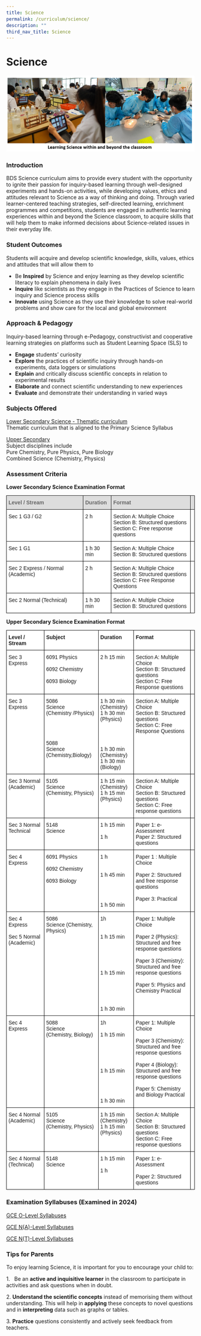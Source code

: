 ```yaml
---
title: Science
permalink: /curriculum/science/
description: ""
third_nav_title: Science
---
```

Science
=======

![](/images/Learning%20Sc%20WithinnBeyong.jpeg)


### Introduction

BDS Science curriculum aims to provide every student with the opportunity to ignite their passion for inquiry-based learning through well-designed experiments and hands-on activities, while developing values, ethics and attitudes relevant to Science as a way of thinking and doing. Through varied learner-centered teaching strategies, self-directed learning, enrichment programmes and competitions, students are engaged in authentic learning experiences within and beyond the Science classroom, to acquire skills that will help them to make informed decisions about Science-related issues in their everyday life.

### Student Outcomes

Students will acquire and develop scientific knowledge, skills, values, ethics and attitudes that will allow them to&nbsp;

*   Be&nbsp;<b>Inspired</b>&nbsp;by Science and enjoy learning as they develop scientific literacy to explain phenomena in daily lives
*   <b>Inquire</b>&nbsp;like scientists as they engage in the Practices of Science to learn inquiry and Science process skills
*   <b>Innovate</b>&nbsp;using Science as they use their knowledge to solve real-world problems and show care for the local and global environment



### Approach &amp; Pedagogy

Inquiry-based learning through e-Pedagogy, constructivist and cooperative learning strategies on platforms such as Student Learning Space (SLS) to

*   <b>Engage</b>&nbsp;students’ curiosity
*   <b>Explore</b>&nbsp;the practices of scientific inquiry through hands-on experiments, data loggers or simulations
*   <b>Explain</b>&nbsp;and critically discuss scientific concepts in relation to experimental results
*   <b>Elaborate</b>&nbsp;and connect scientific understanding to new experiences
*   <b>Evaluate</b>&nbsp;and demonstrate their understanding in varied ways


### Subjects Offered

<u>Lower Secondary Science - Thematic curriculum</u>  
Thematic curriculum that is aligned to the Primary Science Syllabus  
  
<u>Upper Secondary</u>    
Subject disciplines include  
Pure Chemistry, Pure Physics, Pure Biology  
Combined Science (Chemistry, Physics)


### Assessment Criteria

<b>Lower Secondary Science Examination Format</b>

<style type="text/css">
.tg  {border-collapse:collapse;border-spacing:0;}
.tg td{border-color:black;border-style:solid;border-width:1px;font-family:Arial, sans-serif;font-size:14px;
  overflow:hidden;padding:10px 5px;word-break:normal;}
.tg th{border-color:black;border-style:solid;border-width:1px;font-family:Arial, sans-serif;font-size:14px;
  font-weight:normal;overflow:hidden;padding:10px 5px;word-break:normal;}
.tg .tg-e14l{background-color:#DDD;color:#666;font-weight:bold;text-align:left;vertical-align:top}
.tg .tg-ktyi{background-color:#FFF;text-align:left;vertical-align:top}
</style>
<table class="tg">
<thead>
  <tr>
    <th class="tg-e14l"><span style="font-weight:700;color:#666;background-color:transparent">Level / Stream </span></th>
    <th class="tg-e14l"><span style="font-weight:700;color:#666;background-color:transparent">Duration</span></th>
    <th class="tg-e14l"><span style="font-weight:700;color:#666;background-color:transparent">Format</span></th>
    <th class="tg-e14l"><span style="font-weight:700;color:#666;background-color:transparent"></span></th>
  </tr>
</thead>
<tbody>
  <tr>
    <td class="tg-ktyi"><span style="background-color:transparent">Sec 1 G3 / G2</span></td>
    <td class="tg-ktyi"><span style="background-color:transparent">2 h</span></td>
    <td class="tg-ktyi"><span style="background-color:transparent">Section A: Multiple Choice </span><br><span style="background-color:transparent">Section B: Structured questions </span><br><span style="background-color:transparent">Section C: Free response questions </span></td>
    <td class="tg-ktyi"><span style="background-color:transparent"> </span><br><span style="background-color:transparent"> </span><br><span style="background-color:transparent"> </span></td>
  </tr>
  <tr>
    <td class="tg-ktyi"><span style="background-color:transparent">Sec 1 G1</span></td>
    <td class="tg-ktyi"><span style="background-color:transparent">1 h 30 min</span></td>
    <td class="tg-ktyi"><span style="background-color:transparent">Section A: Multiple Choice </span><br><span style="background-color:transparent">Section B: Structured questions </span><br><span style="background-color:transparent"> </span></td>
    <td class="tg-ktyi"><span style="background-color:transparent"> </span><br><span style="background-color:transparent"> </span><br><span style="background-color:transparent"> </span></td>
  </tr>
  <tr>
    <td class="tg-ktyi"><span style="background-color:transparent">Sec 2 Express / Normal (Academic)</span></td>
    <td class="tg-ktyi"><span style="background-color:transparent">2 h</span></td>
    <td class="tg-ktyi"><span style="background-color:transparent">Section A: Multiple Choice </span><br><span style="background-color:transparent">Section B: Structured questions <br>Section C: Free Response Questions</span>
		</td>
    <td class="tg-ktyi"><span style="background-color:transparent"></span><br><span style="background-color:transparent"></span></td>
  </tr>
  <tr>
    
  </tr><tr>
    <td class="tg-ktyi"><span style="background-color:transparent">Sec 2 Normal (Technical)</span></td>
    <td class="tg-ktyi"><span style="background-color:transparent">1 h 30 min</span></td>
    <td class="tg-ktyi"><span style="background-color:transparent">Section A: Multiple Choice </span><br><span style="background-color:transparent">Section B: Structured questions </span></td>
    <td class="tg-ktyi"><span style="background-color:transparent"></span><br><span style="background-color:transparent"></span></td>
  </tr>
</tbody>
</table>


<b>Upper Secondary Science Examination Format</b>

<style type="text/css">
.tg  {border-collapse:collapse;border-spacing:0;}
.tg td{border-color:black;border-style:solid;border-width:1px;font-family:Arial, sans-serif;font-size:14px;
  overflow:hidden;padding:10px 5px;word-break:normal;}
.tg th{border-color:black;border-style:solid;border-width:1px;font-family:Arial, sans-serif;font-size:14px;
  font-weight:normal;overflow:hidden;padding:10px 5px;word-break:normal;}
.tg .tg-dgl5{background-color:#FFF;font-weight:bold;text-align:left;vertical-align:top}
.tg .tg-ktyi{background-color:#FFF;text-align:left;vertical-align:top}
</style>
<table class="tg">
<thead>
  <tr>
    <th class="tg-dgl5">Level / Stream</th>
    <th class="tg-dgl5">Subject</th>
    <th class="tg-dgl5">Duration</th>
    <th class="tg-dgl5">Format</th>
    <th class="tg-dgl5"></th>
  </tr>
</thead>
<tbody>
  <tr>
    <td class="tg-ktyi">Sec 3 Express</td>
    <td class="tg-ktyi">6091 Physics<br><br>6092 Chemistry<br><br>6093 Biology</td>
    <td class="tg-ktyi">2 h 15 min</td>
    <td class="tg-ktyi">Section A: Multiple Choice <br>Section B: Structured questions <br>Section C: Free Response questions</td>
    <td class="tg-ktyi"></td>
  </tr><tr>
    <td class="tg-ktyi">Sec 3 Express</td>
    <td class="tg-ktyi">5086 <br>Science <br>(Chemistry /Physics)<br><br><br><br><br>5088<br>Science<br>(Chemistry,Biology)</td>
    <td class="tg-ktyi">1 h 30 min<br>(Chemistry) <br>1 h 30 min (Physics)<br><br><br><br><br>1 h 30 min<br>(Chemistry) <br>1 h 30 min (Biology)</td>
    <td class="tg-ktyi">Section A: Multiple Choice <br>Section B: Structured questions <br>Section C: Free Response Questions</td>
    <td class="tg-ktyi"></td>
  </tr>
  <tr>
    <td class="tg-ktyi">Sec 3 Normal (Academic)</td>
    <td class="tg-ktyi">5105 <br>Science <br>(Chemistry, Physics) </td>
    <td class="tg-ktyi">1 h 15 min <br>(Chemistry) <br>1 h 15 min<br>(Physics)</td>
    <td class="tg-ktyi">Section A: Multiple Choice <br>Section B: Structured questions <br>Section C: Free response questions</td>
    <td class="tg-ktyi"></td>
  </tr>
  <tr>
    <td class="tg-ktyi">Sec 3 Normal Technical</td>
    <td class="tg-ktyi">5148 <br>Science</td>
    <td class="tg-ktyi">1 h 15 min<br><br> 1 h </td>
    <td class="tg-ktyi">Paper 1: e-Assessment<br>Paper 2: Structured questions </td>
    <td class="tg-ktyi"></td>
  </tr>
  <tr>
    <td class="tg-ktyi">Sec 4 Express</td>
    <td class="tg-ktyi">6091 Physics<br><br> 6092 Chemistry<br><br>6093 Biology</td>
    <td class="tg-ktyi">1 h<br> <br><br>1 h 45 min<br> <br><br><br> <br>1 h 50 min</td>
    <td class="tg-ktyi">Paper 1 : Multiple Choice<br> <br>Paper 2: Structured and free response questions<br> <br>Paper 3: Practical</td>
    <td class="tg-ktyi"></td>
  </tr>
  <tr>
    <td class="tg-ktyi">Sec 4 Express<br><br> Sec 5 Normal (Academic)</td>
    <td class="tg-ktyi">5086 <br>Science (Chemistry, Physics) </td>
    <td class="tg-ktyi">1h <br><br><br>1 h 15 min<br><br><br><br><br><br>1 h 15 min<br><br><br><br><br><br>1 h 30 min</td>
    <td class="tg-ktyi">Paper 1: Multiple Choice<br> <br>Paper 2 (Physics): Structured and free response questions <br><br> Paper 3 (Chemistry): Structured and free response questions<br><br>Paper 5: Physics and Chemistry Practical</td>
    <td class="tg-ktyi"></td>
  </tr>
  <tr>
    <td class="tg-ktyi">Sec 4 Express</td>
    <td class="tg-ktyi">5088 <br>Science <br>(Chemistry, Biology) </td>
    <td class="tg-ktyi">1h <br><br>1 h 15 min<br><br><br><br><br><br>1 h 15 min<br><br><br><br><br>1 h 30 min</td>
    <td class="tg-ktyi">Paper 1: Multiple Choice<br> <br>Paper 3 (Chemistry): Structured and free response questions <br><br> Paper 4 (Biology): Structured and free response questions<br><br>Paper 5: Chemistry and Biology Practical</td>
    <td class="tg-ktyi"></td>
  </tr>
  <tr>
    <td class="tg-ktyi">Sec 4 Normal (Academic)</td>
    <td class="tg-ktyi">5105<br>Science <br>(Chemistry, Physics) </td>
    <td class="tg-ktyi">1 h 15 min <br>(Chemistry) <br>1 h 15 min<br> (Physics) </td>
    <td class="tg-ktyi">Section A: Multiple Choice <br>Section B: Structured questions <br>Section C: Free response questions</td>
    <td class="tg-ktyi"></td>
  </tr>
  <tr>
    <td class="tg-ktyi">Sec 4 Normal (Technical)</td>
    <td class="tg-ktyi">5148 <br>Science </td>
    <td class="tg-ktyi">1 h 15 min<br><br>1 h </td>
    <td class="tg-ktyi">Paper 1: e-Assessment <br><br>Paper 2: Structured questions</td>
    <td class="tg-ktyi"><br></td>
  </tr>
 
  
</tbody>
</table>


### Examination Syllabuses (Examined in 2024)


[GCE O-Level Syllabuses](https://go.gov.sg/olvlsyllabusesexaminedin2024)

[GCE N(A)-Level Syllabuses](https://go.gov.sg/nalvlsyllabusesexaminedin2024)

[GCE N(T)-Level Syllabuses](https://go.gov.sg/ntsyllabusesexaminedin2024)

### Tips for Parents

To enjoy learning Science, it is important for you to encourage your child to:

1\. &nbsp; Be an <b>active and inquisitive learner</b> in the classroom to participate in activities and ask questions when in doubt.&nbsp;

2\. <b>Understand the scientific concepts</b> instead of memorising them without understanding. This will help in <b>applying</b> these concepts to novel questions and in <b>interpreting</b> data such as graphs or tables.

3\. <b>Practice</b> questions consistently and actively seek feedback from teachers.
